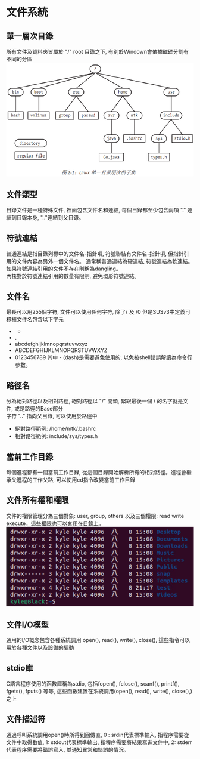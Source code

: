 
# 文件系統


單一層次目錄
---
所有文件及資料夾皆屬於 "/" root 目錄之下, 有別於Windown會依據磁碟分割有不同的分區
![Linux單一目錄層次](https://github.com/humblekyle/LinuxProgramming/blob/master/%E5%9C%96%E5%BA%AB/Linux%E5%96%AE%E4%B8%80%E5%B1%A4%E6%AC%A1%E7%9B%AE%E9%8C%84.png)

文件類型
---
目錄文件是一種特殊文件, 裡面包含文件名和連結, 每個目錄都至少包含兩項 "." 連結到目錄本身, ".."連結到父目錄。

符號連結
---
普通連結是指目錄列標中的文件名-指針項, 符號聯結有文件名-指針項, 但指針引用的文件內容為另外一個文件名。  通常稱普通連結為硬連結, 符號連結為軟連結。  
如果符號連結引用的文件不存在則稱為dangling。  
內核對於符號連結引用的數量有限制, 避免環形符號連結。

文件名
---
最長可以用255個字符, 文件可以使用任何字符, 除了/ 及 \\0 但是SUSv3中定義可移植文件名包含以下字元
* -
* .
* abcdefghijklmnopqrstuvwxyz
* ABCDEFGHIJKLMNOPQRSTUVWXYZ
* 0123456789
其中 - (dash)是需要避免使用的, 以免被shell錯誤解讀為命令行參數。

路徑名
---
分為絕對路徑以及相對路徑, 絕對路徑以 "/" 開頭, 緊跟最後一個 / 的名字就是文件, 或是路徑的Base部分  
字符 ".." 指向父目錄, 可以使用於路徑中

* 絕對路徑範例: /home/mtk/.bashrc
* 相對路徑範例: include/sys/types.h

當前工作目錄
---
每個進程都有一個當前工作目錄, 從這個目錄開始解析所有的相對路徑。進程會繼承父進程的工作父路, 可以使用cd指令改變當前工作目錄

文件所有權和權限
---
文件的權限管理分為三個對象: user, group, others 以及三個權限: read write execute，這些權限也可以套用在目錄上。
![權限位範例](https://github.com/humblekyle/LinuxProgramming/blob/master/%E5%9C%96%E5%BA%AB/%E6%AC%8A%E9%99%90%E4%BD%8D.png)

文件I/O模型
---
通用的I/O概念包含各種系統調用 open(), read(), write(), close(), 這些指令可以用於各種文件以及設備的驅動

stdio庫
---
C語言程序使用的函數庫稱為stdio, 包括fopen(), fclose(), scanf(), printf(), fgets(), fputs() 等等, 這些函數建置在系統調用(open(), read(), write(), close(),)之上

文件描述符
---
通過呼叫系統調用open()時所得到回傳直, 0 : srdin代表標準輸入, 指程序需要從文件中取得數值, 1: stdout代表標準輸出, 指程序需要將結果寫進文件中, 2: stderr代表程序需要將錯誤寫入, 並通知異常和錯誤的情況。



























